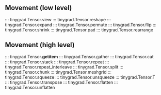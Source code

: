 ## Movement (low level)

::: tinygrad.Tensor.view
::: tinygrad.Tensor.reshape
::: tinygrad.Tensor.expand
::: tinygrad.Tensor.permute
::: tinygrad.Tensor.flip
::: tinygrad.Tensor.shrink
::: tinygrad.Tensor.pad
::: tinygrad.Tensor.rearrange

## Movement (high level)

::: tinygrad.Tensor.__getitem__
::: tinygrad.Tensor.gather
::: tinygrad.Tensor.cat
::: tinygrad.Tensor.stack
::: tinygrad.Tensor.repeat
::: tinygrad.Tensor.repeat_interleave
::: tinygrad.Tensor.split
::: tinygrad.Tensor.chunk
::: tinygrad.Tensor.meshgrid
::: tinygrad.Tensor.squeeze
::: tinygrad.Tensor.unsqueeze
::: tinygrad.Tensor.T
::: tinygrad.Tensor.transpose
::: tinygrad.Tensor.flatten
::: tinygrad.Tensor.unflatten
